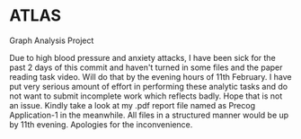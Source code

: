 # ATLAS
Graph Analysis Project

Due to high blood pressure and anxiety attacks, I have been sick for the past 2 days of this commit and haven't turned in some files and the paper reading task video. Will do that by the evening hours of 11th February. I have put very serious amount of effort in performing these analytic tasks and do not want to submit incomplete work which reflects badly. Hope that is not an issue. Kindly take a look at my .pdf report file named as Precog Application-1 in the meanwhile. All files in a structured manner would be up by 11th evening. Apologies for the inconvenience.
